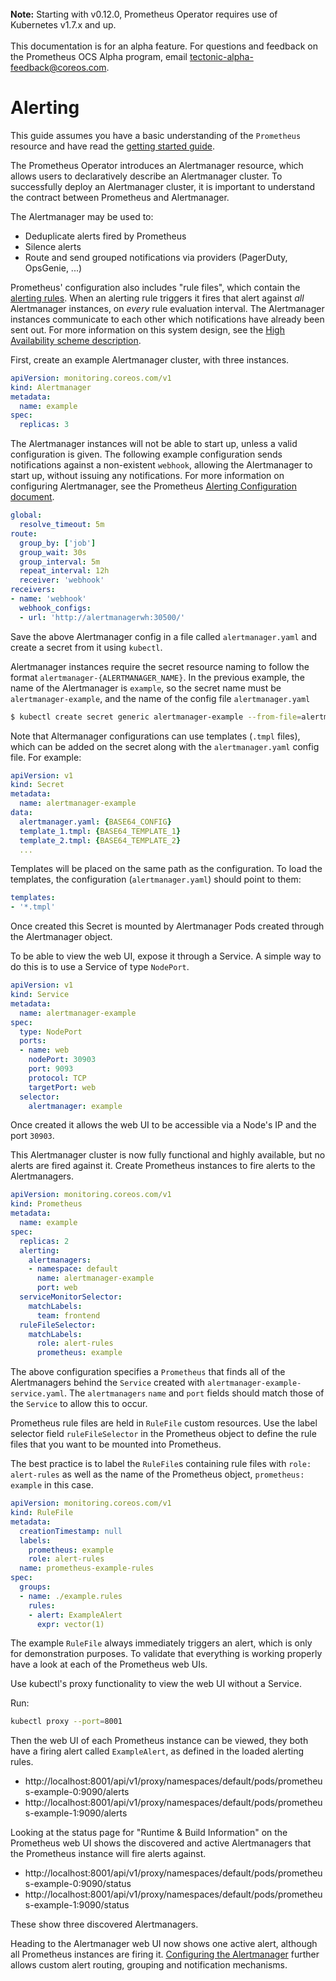 <br>
<div class="alert alert-info" role="alert">
    <i class="fa fa-exclamation-triangle"></i><b> Note:</b> Starting with v0.12.0, Prometheus Operator requires use of Kubernetes v1.7.x and up.<br><br>
This documentation is for an alpha feature. For questions and feedback on the Prometheus OCS Alpha program, email <a href="mailto:tectonic-alpha-feedback@coreos.com">tectonic-alpha-feedback@coreos.com</a>.
</div>

# Alerting

This guide assumes you have a basic understanding of the `Prometheus` resource and have read the [getting started guide][getting-started].

The Prometheus Operator introduces an Alertmanager resource, which allows users to declaratively describe an Alertmanager cluster. To successfully deploy an Alertmanager cluster, it is important to understand the contract between Prometheus and Alertmanager.

The Alertmanager may be used to:

* Deduplicate alerts fired by Prometheus
* Silence alerts
* Route and send grouped notifications via providers (PagerDuty, OpsGenie, ...)

Prometheus' configuration also includes "rule files", which contain the [alerting rules][alerting-rules]. When an alerting rule triggers it fires that alert against *all* Alertmanager instances, on *every* rule evaluation interval. The Alertmanager instances communicate to each other which notifications have already been sent out. For more information on this system design, see the [High Availability scheme description][ha-scheme].

First, create an example Alertmanager cluster, with three instances.

[embedmd]:# (../../example/user-guides/alerting/alertmanager-example.yaml)
```yaml
apiVersion: monitoring.coreos.com/v1
kind: Alertmanager
metadata:
  name: example
spec:
  replicas: 3
```

The Alertmanager instances will not be able to start up, unless a valid configuration is given. The following example configuration sends notifications against a non-existent `webhook`, allowing the Alertmanager to start up, without issuing any notifications.
For more information on configuring Alertmanager, see the Prometheus [Alerting Configuration document][alerting-config].

[embedmd]:# (../../example/user-guides/alerting/alertmanager.yaml)
```yaml
global:
  resolve_timeout: 5m
route:
  group_by: ['job']
  group_wait: 30s
  group_interval: 5m
  repeat_interval: 12h
  receiver: 'webhook'
receivers:
- name: 'webhook'
  webhook_configs:
  - url: 'http://alertmanagerwh:30500/'
```

Save the above Alertmanager config in a file called `alertmanager.yaml` and create a secret from it using `kubectl`.

Alertmanager instances require the secret resource naming to follow the format
`alertmanager-{ALERTMANAGER_NAME}`. In the previous example, the name of the Alertmanager is `example`, so the secret name must be `alertmanager-example`, and the name of the config file `alertmanager.yaml`

```bash
$ kubectl create secret generic alertmanager-example --from-file=alertmanager.yaml
```

Note that Altermanager configurations can use templates (`.tmpl` files), which can be added on the secret along with the `alertmanager.yaml` config file. For example:

```yaml
apiVersion: v1
kind: Secret
metadata:
  name: alertmanager-example
data:
  alertmanager.yaml: {BASE64_CONFIG}
  template_1.tmpl: {BASE64_TEMPLATE_1}
  template_2.tmpl: {BASE64_TEMPLATE_2}
  ...
```

Templates will be placed on the same path as the configuration. To load the templates, the configuration (`alertmanager.yaml`) should point to them:

```yaml
templates:
- '*.tmpl'
```

Once created this Secret is mounted by Alertmanager Pods created through the Alertmanager object.

To be able to view the web UI, expose it through a Service. A simple way to do this is to use a Service of type `NodePort`.

[embedmd]:# (../../example/user-guides/alerting/alertmanager-example-service.yaml)
```yaml
apiVersion: v1
kind: Service
metadata:
  name: alertmanager-example
spec:
  type: NodePort
  ports:
  - name: web
    nodePort: 30903
    port: 9093
    protocol: TCP
    targetPort: web
  selector:
    alertmanager: example
```

Once created it allows the web UI to be accessible via a Node's IP and the port `30903`.

This Alertmanager cluster is now fully functional and highly available, but no alerts are fired against it. Create  Prometheus instances to fire alerts to the Alertmanagers.

[embedmd]:# (../../example/user-guides/alerting/prometheus-example.yaml)
```yaml
apiVersion: monitoring.coreos.com/v1
kind: Prometheus
metadata:
  name: example
spec:
  replicas: 2
  alerting:
    alertmanagers:
    - namespace: default
      name: alertmanager-example
      port: web
  serviceMonitorSelector:
    matchLabels:
      team: frontend
  ruleFileSelector:
    matchLabels:
      role: alert-rules
      prometheus: example
```

The above configuration specifies a `Prometheus` that finds all of the Alertmanagers behind the `Service` created with `alertmanager-example-service.yaml`. The `alertmanagers` `name` and `port` fields should match those of the `Service` to allow this to occur.

Prometheus rule files are held in `RuleFile` custom resources. Use the label selector field `ruleFileSelector` in the Prometheus object to define the rule files that you want to be mounted into Prometheus.

The best practice is to label the `RuleFile`s containing rule files with `role: alert-rules` as well as the name of the Prometheus object, `prometheus: example` in this case.

[embedmd]:# (../../example/user-guides/alerting/prometheus-example-rules.yaml)
```yaml
apiVersion: monitoring.coreos.com/v1
kind: RuleFile
metadata:
  creationTimestamp: null
  labels:
    prometheus: example
    role: alert-rules
  name: prometheus-example-rules
spec:
  groups:
  - name: ./example.rules
    rules:
    - alert: ExampleAlert
      expr: vector(1)
```

The example `RuleFile` always immediately triggers an alert, which is only for demonstration purposes. To validate that everything is working properly have a look at each of the Prometheus web UIs.

Use kubectl's proxy functionality to view the web UI without a Service.

Run:

```bash
kubectl proxy --port=8001
```

Then the web UI of each Prometheus instance can be viewed, they both have a firing alert called `ExampleAlert`, as defined in the loaded alerting rules.

* http://localhost:8001/api/v1/proxy/namespaces/default/pods/prometheus-example-0:9090/alerts
* http://localhost:8001/api/v1/proxy/namespaces/default/pods/prometheus-example-1:9090/alerts

Looking at the status page for "Runtime & Build Information" on the Prometheus web UI shows the discovered and active Alertmanagers that the Prometheus instance will fire alerts against.

* http://localhost:8001/api/v1/proxy/namespaces/default/pods/prometheus-example-0:9090/status
* http://localhost:8001/api/v1/proxy/namespaces/default/pods/prometheus-example-1:9090/status

These show three discovered Alertmanagers.

Heading to the Alertmanager web UI now shows one active alert, although all Prometheus instances are firing it. [Configuring the Alertmanager][alerting-config] further allows custom alert routing, grouping and notification mechanisms.


[alerting-config]: https://prometheus.io/docs/alerting/configuration/
[alerting-rules]: https://prometheus.io/docs/prometheus/latest/configuration/alerting_rules/
[ha-scheme]: ../high-availability.md
[getting-started]: getting-started.md
